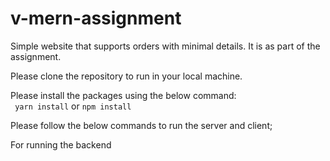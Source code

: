 # v-mern-assignment
Simple website that supports orders with minimal details. It is as part of the assignment.

Please clone the repository to run in your local machine.

Please install the packages using the below command:
<br>
  `
  yarn install`
  or
  `npm install`

Please follow the below commands to run the server and client;

For running the backend

